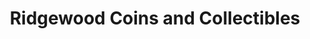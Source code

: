 ---
title: "Ridgewood Coins and Collectibles"
url: /ridgewood/ridgewood-coins-and-collectibles/
shop: Antiquitäten
---